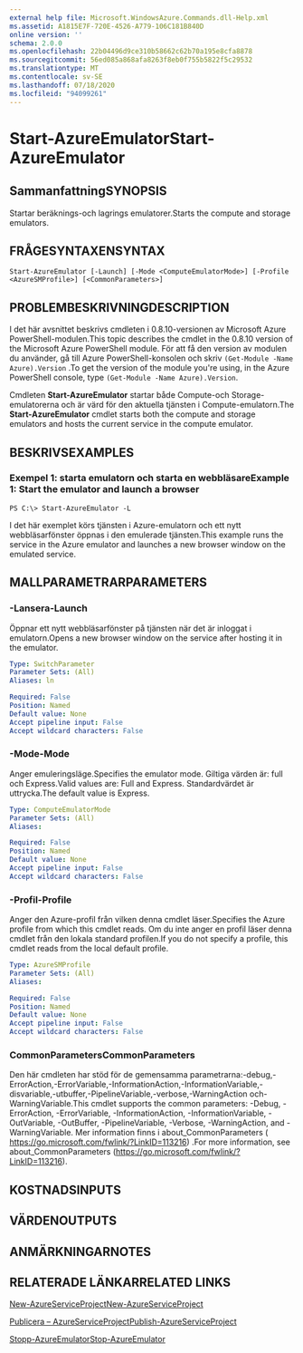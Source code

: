 ```yaml
---
external help file: Microsoft.WindowsAzure.Commands.dll-Help.xml
ms.assetid: A1815E7F-720E-4526-A779-106C181B840D
online version: ''
schema: 2.0.0
ms.openlocfilehash: 22b04496d9ce310b58662c62b70a195e8cfa8878
ms.sourcegitcommit: 56ed085a868afa8263f8eb0f755b5822f5c29532
ms.translationtype: MT
ms.contentlocale: sv-SE
ms.lasthandoff: 07/18/2020
ms.locfileid: "94099261"
---
```

# <span data-ttu-id="44a3b-101">Start-AzureEmulator</span><span class="sxs-lookup"><span data-stu-id="44a3b-101">Start-AzureEmulator</span></span>

## <span data-ttu-id="44a3b-102">Sammanfattning</span><span class="sxs-lookup"><span data-stu-id="44a3b-102">SYNOPSIS</span></span>
<span data-ttu-id="44a3b-103">Startar beräknings-och lagrings emulatorer.</span><span class="sxs-lookup"><span data-stu-id="44a3b-103">Starts the compute and storage emulators.</span></span>

## <span data-ttu-id="44a3b-104">FRÅGESYNTAXEN</span><span class="sxs-lookup"><span data-stu-id="44a3b-104">SYNTAX</span></span>

```
Start-AzureEmulator [-Launch] [-Mode <ComputeEmulatorMode>] [-Profile <AzureSMProfile>] [<CommonParameters>]
```

## <span data-ttu-id="44a3b-105">PROBLEMBESKRIVNING</span><span class="sxs-lookup"><span data-stu-id="44a3b-105">DESCRIPTION</span></span>
<span data-ttu-id="44a3b-106">I det här avsnittet beskrivs cmdleten i 0.8.10-versionen av Microsoft Azure PowerShell-modulen.</span><span class="sxs-lookup"><span data-stu-id="44a3b-106">This topic describes the cmdlet in the 0.8.10 version of the Microsoft Azure PowerShell module.</span></span>
<span data-ttu-id="44a3b-107">För att få den version av modulen du använder, gå till Azure PowerShell-konsolen och skriv `(Get-Module -Name Azure).Version` .</span><span class="sxs-lookup"><span data-stu-id="44a3b-107">To get the version of the module you're using, in the Azure PowerShell console, type `(Get-Module -Name Azure).Version`.</span></span>

<span data-ttu-id="44a3b-108">Cmdleten **Start-AzureEmulator** startar både Compute-och Storage-emulatorerna och är värd för den aktuella tjänsten i Compute-emulatorn.</span><span class="sxs-lookup"><span data-stu-id="44a3b-108">The **Start-AzureEmulator** cmdlet starts both the compute and storage emulators and hosts the current service in the compute emulator.</span></span>

## <span data-ttu-id="44a3b-109">BESKRIVS</span><span class="sxs-lookup"><span data-stu-id="44a3b-109">EXAMPLES</span></span>

### <span data-ttu-id="44a3b-110">Exempel 1: starta emulatorn och starta en webbläsare</span><span class="sxs-lookup"><span data-stu-id="44a3b-110">Example 1: Start the emulator and launch a browser</span></span>
```
PS C:\> Start-AzureEmulator -L
```

<span data-ttu-id="44a3b-111">I det här exemplet körs tjänsten i Azure-emulatorn och ett nytt webbläsarfönster öppnas i den emulerade tjänsten.</span><span class="sxs-lookup"><span data-stu-id="44a3b-111">This example runs the service in the Azure emulator and launches a new browser window on the emulated service.</span></span>

## <span data-ttu-id="44a3b-112">MALLPARAMETRAR</span><span class="sxs-lookup"><span data-stu-id="44a3b-112">PARAMETERS</span></span>

### <span data-ttu-id="44a3b-113">-Lansera</span><span class="sxs-lookup"><span data-stu-id="44a3b-113">-Launch</span></span>
<span data-ttu-id="44a3b-114">Öppnar ett nytt webbläsarfönster på tjänsten när det är inloggat i emulatorn.</span><span class="sxs-lookup"><span data-stu-id="44a3b-114">Opens a new browser window on the service after hosting it in the emulator.</span></span>

```yaml
Type: SwitchParameter
Parameter Sets: (All)
Aliases: ln

Required: False
Position: Named
Default value: None
Accept pipeline input: False
Accept wildcard characters: False
```

### <span data-ttu-id="44a3b-115">-Mode</span><span class="sxs-lookup"><span data-stu-id="44a3b-115">-Mode</span></span>
<span data-ttu-id="44a3b-116">Anger emuleringsläge.</span><span class="sxs-lookup"><span data-stu-id="44a3b-116">Specifies the emulator mode.</span></span>
<span data-ttu-id="44a3b-117">Giltiga värden är: full och Express.</span><span class="sxs-lookup"><span data-stu-id="44a3b-117">Valid values are: Full and Express.</span></span>
<span data-ttu-id="44a3b-118">Standardvärdet är uttrycka.</span><span class="sxs-lookup"><span data-stu-id="44a3b-118">The default value is Express.</span></span>

```yaml
Type: ComputeEmulatorMode
Parameter Sets: (All)
Aliases: 

Required: False
Position: Named
Default value: None
Accept pipeline input: False
Accept wildcard characters: False
```

### <span data-ttu-id="44a3b-119">-Profil</span><span class="sxs-lookup"><span data-stu-id="44a3b-119">-Profile</span></span>
<span data-ttu-id="44a3b-120">Anger den Azure-profil från vilken denna cmdlet läser.</span><span class="sxs-lookup"><span data-stu-id="44a3b-120">Specifies the Azure profile from which this cmdlet reads.</span></span>
<span data-ttu-id="44a3b-121">Om du inte anger en profil läser denna cmdlet från den lokala standard profilen.</span><span class="sxs-lookup"><span data-stu-id="44a3b-121">If you do not specify a profile, this cmdlet reads from the local default profile.</span></span>

```yaml
Type: AzureSMProfile
Parameter Sets: (All)
Aliases: 

Required: False
Position: Named
Default value: None
Accept pipeline input: False
Accept wildcard characters: False
```

### <span data-ttu-id="44a3b-122">CommonParameters</span><span class="sxs-lookup"><span data-stu-id="44a3b-122">CommonParameters</span></span>
<span data-ttu-id="44a3b-123">Den här cmdleten har stöd för de gemensamma parametrarna:-debug,-ErrorAction,-ErrorVariable,-InformationAction,-InformationVariable,-disvariable,-utbuffer,-PipelineVariable,-verbose,-WarningAction och-WarningVariable.</span><span class="sxs-lookup"><span data-stu-id="44a3b-123">This cmdlet supports the common parameters: -Debug, -ErrorAction, -ErrorVariable, -InformationAction, -InformationVariable, -OutVariable, -OutBuffer, -PipelineVariable, -Verbose, -WarningAction, and -WarningVariable.</span></span> <span data-ttu-id="44a3b-124">Mer information finns i about_CommonParameters ( https://go.microsoft.com/fwlink/?LinkID=113216) .</span><span class="sxs-lookup"><span data-stu-id="44a3b-124">For more information, see about_CommonParameters (https://go.microsoft.com/fwlink/?LinkID=113216).</span></span>

## <span data-ttu-id="44a3b-125">KOSTNADS</span><span class="sxs-lookup"><span data-stu-id="44a3b-125">INPUTS</span></span>

## <span data-ttu-id="44a3b-126">VÄRDEN</span><span class="sxs-lookup"><span data-stu-id="44a3b-126">OUTPUTS</span></span>

## <span data-ttu-id="44a3b-127">ANMÄRKNINGAR</span><span class="sxs-lookup"><span data-stu-id="44a3b-127">NOTES</span></span>

## <span data-ttu-id="44a3b-128">RELATERADE LÄNKAR</span><span class="sxs-lookup"><span data-stu-id="44a3b-128">RELATED LINKS</span></span>

[<span data-ttu-id="44a3b-129">New-AzureServiceProject</span><span class="sxs-lookup"><span data-stu-id="44a3b-129">New-AzureServiceProject</span></span>](./New-AzureServiceProject.md)

[<span data-ttu-id="44a3b-130">Publicera – AzureServiceProject</span><span class="sxs-lookup"><span data-stu-id="44a3b-130">Publish-AzureServiceProject</span></span>](./Publish-AzureServiceProject.md)

[<span data-ttu-id="44a3b-131">Stopp-AzureEmulator</span><span class="sxs-lookup"><span data-stu-id="44a3b-131">Stop-AzureEmulator</span></span>](./Stop-AzureEmulator.md)


